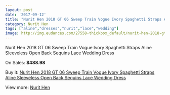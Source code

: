 ```yaml
---
layout: post
date: '2017-09-12'
title: "Nurit Hen 2018 GT 06 Sweep Train Vogue Ivory Spaghetti Straps Aline Sleeveless Open Back Sequins Lace Wedding Dress"
category: Nurit Hen
tags: ["aline","dresses","nurit","lace","wedding"]
image: http://img.eudances.com/27558-thickbox_default/nurit-hen-2018-gt-06-sweep-train-vogue-ivory-spaghetti-straps-aline-sleeveless-open-back-sequins-lace-wedding-dress.jpg
---
```

Nurit Hen 2018 GT 06 Sweep Train Vogue Ivory Spaghetti Straps Aline Sleeveless Open Back Sequins Lace Wedding Dress

On Sales: **$488.98**
<a href="https://www.eudances.com/en/nurit-hen/9183-nurit-hen-2018-gt-06-sweep-train-vogue-ivory-spaghetti-straps-aline-sleeveless-open-back-sequins-lace-wedding-dress.html"><amp-img layout="responsive" width="600" height="600" src="//img.eudances.com/27558-thickbox_default/nurit-hen-2018-gt-06-sweep-train-vogue-ivory-spaghetti-straps-aline-sleeveless-open-back-sequins-lace-wedding-dress.jpg" alt="Nurit Hen 2018 GT 06 Sweep Train Vogue Ivory Spaghetti Straps Aline Sleeveless Open Back Sequins Lace Wedding Dress 0" /></a>
<a href="https://www.eudances.com/en/nurit-hen/9183-nurit-hen-2018-gt-06-sweep-train-vogue-ivory-spaghetti-straps-aline-sleeveless-open-back-sequins-lace-wedding-dress.html"><amp-img layout="responsive" width="600" height="600" src="//img.eudances.com/27562-thickbox_default/nurit-hen-2018-gt-06-sweep-train-vogue-ivory-spaghetti-straps-aline-sleeveless-open-back-sequins-lace-wedding-dress.jpg" alt="Nurit Hen 2018 GT 06 Sweep Train Vogue Ivory Spaghetti Straps Aline Sleeveless Open Back Sequins Lace Wedding Dress 1" /></a>
<a href="https://www.eudances.com/en/nurit-hen/9183-nurit-hen-2018-gt-06-sweep-train-vogue-ivory-spaghetti-straps-aline-sleeveless-open-back-sequins-lace-wedding-dress.html"><amp-img layout="responsive" width="600" height="600" src="//img.eudances.com/27561-thickbox_default/nurit-hen-2018-gt-06-sweep-train-vogue-ivory-spaghetti-straps-aline-sleeveless-open-back-sequins-lace-wedding-dress.jpg" alt="Nurit Hen 2018 GT 06 Sweep Train Vogue Ivory Spaghetti Straps Aline Sleeveless Open Back Sequins Lace Wedding Dress 2" /></a>
<a href="https://www.eudances.com/en/nurit-hen/9183-nurit-hen-2018-gt-06-sweep-train-vogue-ivory-spaghetti-straps-aline-sleeveless-open-back-sequins-lace-wedding-dress.html"><amp-img layout="responsive" width="600" height="600" src="//img.eudances.com/27560-thickbox_default/nurit-hen-2018-gt-06-sweep-train-vogue-ivory-spaghetti-straps-aline-sleeveless-open-back-sequins-lace-wedding-dress.jpg" alt="Nurit Hen 2018 GT 06 Sweep Train Vogue Ivory Spaghetti Straps Aline Sleeveless Open Back Sequins Lace Wedding Dress 3" /></a>
<a href="https://www.eudances.com/en/nurit-hen/9183-nurit-hen-2018-gt-06-sweep-train-vogue-ivory-spaghetti-straps-aline-sleeveless-open-back-sequins-lace-wedding-dress.html"><amp-img layout="responsive" width="600" height="600" src="//img.eudances.com/27559-thickbox_default/nurit-hen-2018-gt-06-sweep-train-vogue-ivory-spaghetti-straps-aline-sleeveless-open-back-sequins-lace-wedding-dress.jpg" alt="Nurit Hen 2018 GT 06 Sweep Train Vogue Ivory Spaghetti Straps Aline Sleeveless Open Back Sequins Lace Wedding Dress 4" /></a>

Buy it: [Nurit Hen 2018 GT 06 Sweep Train Vogue Ivory Spaghetti Straps Aline Sleeveless Open Back Sequins Lace Wedding Dress](https://www.eudances.com/en/nurit-hen/9183-nurit-hen-2018-gt-06-sweep-train-vogue-ivory-spaghetti-straps-aline-sleeveless-open-back-sequins-lace-wedding-dress.html "Nurit Hen 2018 GT 06 Sweep Train Vogue Ivory Spaghetti Straps Aline Sleeveless Open Back Sequins Lace Wedding Dress")

View more: [Nurit Hen](https://www.eudances.com/en/139-nurit-hen "Nurit Hen")